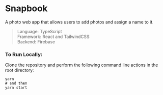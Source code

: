 # Snapbook

A photo web app that allows users to add photos and assign a name to it.

> Language: TypeScript \
> Framework: React and TailwindCSS \
> Backend: Firebase

### To Run Locally:
Clone the repository and perform the following command line actions in the root directory:

```
yarn
# and then
yarn start
```
